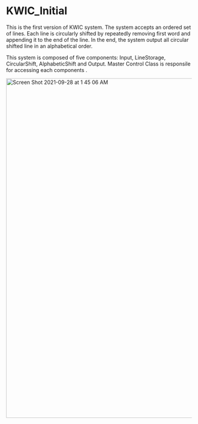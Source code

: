 # KWIC_Initial

 This is the first version of KWIC system. The system accepts an ordered set of lines. 
 Each line is circularly shifted by repeatedly removing first word and appending it to the end of the line. 
 In the end, the system output all circular shifted line in an alphabetical order.

 This system is composed of five components: Input, LineStorage, CircularShift, AlphabeticShift and Output. Master Control Class is responsile for accessing each components .

<img width="920" alt="Screen Shot 2021-09-28 at 1 45 06 AM" src="https://user-images.githubusercontent.com/31196912/135038503-dd5298d2-e9c2-4140-a375-a45381b724c7.png">
